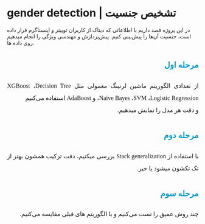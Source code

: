 # gender detection | تشخیص جنسیت
در این پروژه قصد داریم با اطلاعاتی که دیتاک از کاربران توییتر و اینستاگرم قرار داده است، جنسیت آن‌ها را پیش‌بینی کنیم.
پیش‌پردازش و مهندسی ویژگی را انجام میدهیم روی داده ها.


<h2 align=right style="line-height:200%;font-family:vazir;color:#0099cc">
<font face="vazir" color="#0099cc">
مرحله اول
</font>
</h2>
<p dir=rtl style="direction: rtl; text-align: justify; line-height:200%; font-family:vazir; font-size:medium">
<font face="vazir" size=3>
    از تعدادی الگوریتم ماشین لرنینگ معمولی مثل XGBoost ،Decision Tree ،Naive Bayes ،SVM ،Logistic Regression و  AdaBoost    استفاده می‌کنیم 
        <br>
    و دقت هر مدل را نمایش میدهیم.

</font>
</p>

<h2 align=right style="line-height:200%;font-family:vazir;color:#0099cc">
<font face="vazir" color="#0099cc">
مرحله دوم
</font>
</h2>
<p dir=rtl style="direction: rtl; text-align: justify; line-height:200%; font-family:vazir; font-size:medium">
<font face="vazir" size=3>
  با استفاده از Stack generalization بررسی میکنیم، دقت ترکیب همشون بهتر از تک تکشون میشود یا خیر.

</font>
</p>

<h2 align=right style="line-height:200%;font-family:vazir;color:#0099cc">
<font face="vazir" color="#0099cc">
مرحله سوم
</font>
</h2>
<p dir=rtl style="direction: rtl; text-align: justify; line-height:200%; font-family:vazir; font-size:medium">
<font face="vazir" size=3>
  چند روش عمیق را تست می‌کنیم و با الگوریتم های قبلی مقایسه می‌کنیم.

</font>
</p>



